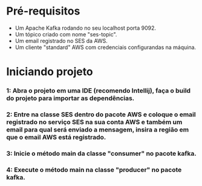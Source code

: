 # Pré-requisitos
- Um Apache Kafka rodando no seu localhost porta 9092.
- Um tópico criado com nome "ses-topic".
- Um email registrado no SES da AWS.
- Um cliente "standard" AWS com credenciais configurandas na máquina.

# Iniciando projeto

### 1: Abra o projeto em uma IDE (recomendo Intellij), faça o build do projeto para importar as dependências.

### 2: Entre na classe SES dentro do pacote AWS e coloque o email registrado no serviço SES na sua conta AWS e também um email para qual será enviado a mensagem, insira a região em que o email AWS está registrado.

### 3: Inicie o método main da classe "consumer" no pacote kafka.

### 4: Execute o método main na classe "producer" no pacote kafka.
